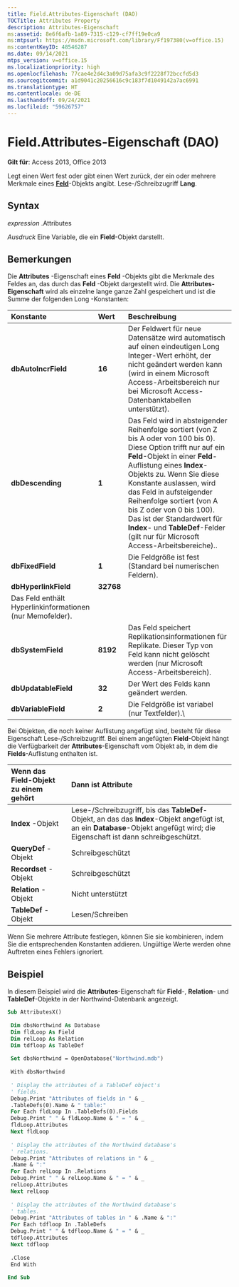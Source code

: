 ```yaml
---
title: Field.Attributes-Eigenschaft (DAO)
TOCTitle: Attributes Property
description: Attributes-Eigenschaft
ms:assetid: 8e6f6afb-1a89-7315-c129-cf7ff19e0ca9
ms:mtpsurl: https://msdn.microsoft.com/library/Ff197380(v=office.15)
ms:contentKeyID: 48546287
ms.date: 09/14/2021
mtps_version: v=office.15
ms.localizationpriority: high
ms.openlocfilehash: 77cae4e2d4c3a09d75afa3c9f2228f72bccfd5d3
ms.sourcegitcommit: a1d9041c20256616c9c183f7d1049142a7ac6991
ms.translationtype: HT
ms.contentlocale: de-DE
ms.lasthandoff: 09/24/2021
ms.locfileid: "59626757"
---
```

# <a name="fieldattributes-property-dao"></a>Field.Attributes-Eigenschaft (DAO)

**Gilt für**: Access 2013, Office 2013

Legt einen Wert fest oder gibt einen Wert zurück, der ein oder mehrere Merkmale eines **[Feld](field-object-dao.md)**-Objekts angibt. Lese-/Schreibzugriff **Lang**.

## <a name="syntax"></a>Syntax

*expression* .Attributes

*Ausdruck* Eine Variable, die ein **Field**-Objekt darstellt.

## <a name="remarks"></a>Bemerkungen

Die **Attributes** -Eigenschaft eines **Feld** -Objekts gibt die Merkmale des Feldes an, das durch das **Feld** -Objekt dargestellt wird. Die **Attributes-Eigenschaft** wird als einzelne lange ganze Zahl gespeichert und ist die Summe der folgenden Long -Konstanten:


|**Konstante**|**Wert**|**Beschreibung**|
|:----------|:----------|:----------|
|**dbAutoIncrField**|**16**|Der Feldwert für neue Datensätze wird automatisch auf einen eindeutigen Long Integer-Wert erhöht, der nicht geändert werden kann (wird in einem Microsoft Access-Arbeitsbereich nur bei Microsoft Access-Datenbanktabellen unterstützt).|
|**dbDescending**|**1**|Das Feld wird in absteigender Reihenfolge sortiert (von Z bis A oder von 100 bis 0). Diese Option trifft nur auf ein <strong>Feld</strong>-Objekt in einer <strong>Feld</strong>-Auflistung eines <strong>Index</strong>-Objekts zu. Wenn Sie diese Konstante auslassen, wird das Feld in aufsteigender Reihenfolge sortiert (von A bis Z oder von 0 bis 100). Das ist der Standardwert für <strong>Index</strong>- und <strong>TableDef</strong>-Felder (gilt nur für Microsoft Access-Arbeitsbereiche)..|
|**dbFixedField**|**1**|Die Feldgröße ist fest (Standard bei numerischen Feldern).|
|**dbHyperlinkField**|**32768**
|Das Feld enthält Hyperlinkinformationen (nur Memofelder).|
|**dbSystemField**|**8192**|Das Feld speichert Replikationsinformationen für Replikate. Dieser Typ von Feld kann nicht gelöscht werden (nur Microsoft Access-Arbeitsbereich).|
|**dbUpdatableField**|**32**|Der Wert des Felds kann geändert werden.|
|**dbVariableField**|**2**|Die Feldgröße ist variabel (nur Textfelder).\

Bei Objekten, die noch keiner Auflistung angefügt sind, besteht für diese Eigenschaft Lese-/Schreibzugriff. Bei einem angefügten **Field**-Objekt hängt die Verfügbarkeit der **Attributes**-Eigenschaft vom Objekt ab, in dem die **Fields**-Auflistung enthalten ist.

|**Wenn das Field-Objekt zu einem** gehört|**Dann ist Attribute**|
|:----------|:----------|
|**Index** -Objekt|Lese-/Schreibzugriff, bis das **TableDef**-Objekt, an das das **Index**-Objekt angefügt ist, an ein **Database**-Objekt angefügt wird; die Eigenschaft ist dann schreibgeschützt.|
|**QueryDef** -Objekt|Schreibgeschützt|
|**Recordset** -Objekt|Schreibgeschützt|
|**Relation** -Objekt|Nicht unterstützt|
|**TableDef** -Objekt|Lesen/Schreiben|

Wenn Sie mehrere Attribute festlegen, können Sie sie kombinieren, indem Sie die entsprechenden Konstanten addieren. Ungültige Werte werden ohne Auftreten eines Fehlers ignoriert.

## <a name="example"></a>Beispiel

In diesem Beispiel wird die **Attributes**-Eigenschaft für **Field**-, **Relation**- und **TableDef**-Objekte in der Northwind-Datenbank angezeigt.

```vb 
Sub AttributesX() 
 
 Dim dbsNorthwind As Database 
 Dim fldLoop As Field 
 Dim relLoop As Relation 
 Dim tdfloop As TableDef 
 
 Set dbsNorthwind = OpenDatabase("Northwind.mdb") 
 
 With dbsNorthwind 
 
 ' Display the attributes of a TableDef object's 
 ' fields. 
 Debug.Print "Attributes of fields in " & _ 
 .TableDefs(0).Name & " table:" 
 For Each fldLoop In .TableDefs(0).Fields 
 Debug.Print " " & fldLoop.Name & " = " & _ 
 fldLoop.Attributes 
 Next fldLoop 
 
 ' Display the attributes of the Northwind database's 
 ' relations. 
 Debug.Print "Attributes of relations in " & _ 
 .Name & ":" 
 For Each relLoop In .Relations 
 Debug.Print " " & relLoop.Name & " = " & _ 
 relLoop.Attributes 
 Next relLoop 
 
 ' Display the attributes of the Northwind database's 
 ' tables. 
 Debug.Print "Attributes of tables in " & .Name & ":" 
 For Each tdfloop In .TableDefs 
 Debug.Print " " & tdfloop.Name & " = " & _ 
 tdfloop.Attributes 
 Next tdfloop 
 
 .Close 
 End With 
 
End Sub 
 
```

